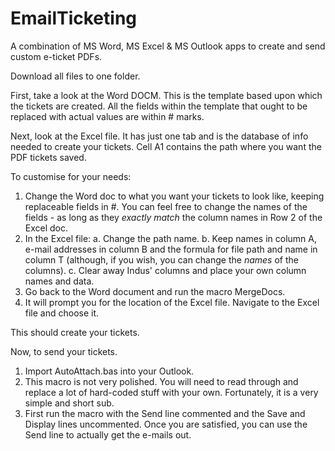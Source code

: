 EmailTicketing
==============

A combination of MS Word, MS Excel &amp; MS Outlook apps to create and send custom e-ticket PDFs.

Download all files to one folder.

First, take a look at the Word DOCM. This is the template based upon which the tickets are created. All the fields within the template that ought to be replaced with actual values are within # marks.

Next, look at the Excel file. It has just one tab and is the database of info needed to create your tickets. Cell A1 contains the path where you want the PDF tickets saved. 

To customise for your needs:
1. Change the Word doc to what you want your tickets to look like, keeping replaceable fields in #. You can feel free to change the names of the fields - as long as they *exactly match* the column names in Row 2 of the Excel doc.
2. In the Excel file:
 a. Change the path name.
 b. Keep names in column A, e-mail addresses in column B and the formula for file path and name in column T (although, if you wish, you can change the *names* of the columns).
 c. Clear away Indus' columns and place your own column names and data.
3. Go back to the Word document and run the macro MergeDocs.
4. It will prompt you for the location of the Excel file. Navigate to the Excel file and choose it.

This should create your tickets.

Now, to send your tickets.
1. Import AutoAttach.bas into your Outlook.
2. This macro is not very polished. You will need to read through and replace a lot of hard-coded stuff with your own. Fortunately, it is a very simple and short sub.
3. First run the macro with the Send line commented and the Save and Display lines uncommented. Once you are satisfied, you can use the Send line to actually get the e-mails out.
